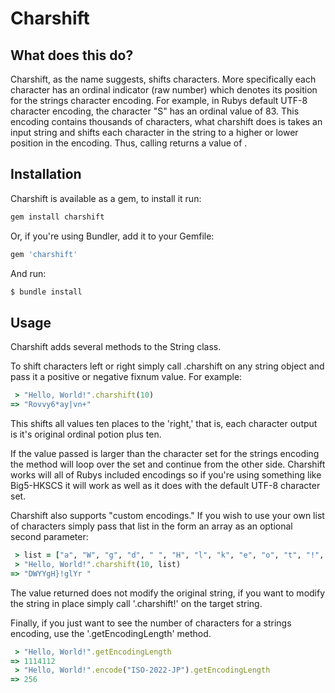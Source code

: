 Charshift
=========

What does this do?
------------------
Charshift, as the name suggests, shifts characters.  More specifically each character has an ordinal indicator (raw number) which denotes its position for the strings character encoding.  For example, in Rubys default UTF-8 character encoding, the character "S" has an ordinal value of 83.  This encoding contains thousands of characters, what charshift does is takes an input string and shifts each character in the string to a higher or lower position in the encoding.  Thus, calling  returns a value of .

Installation
------------

Charshift is available as a gem, to install it run:
```ruby
gem install charshift
```
Or, if you're using Bundler, add it to your Gemfile:
```ruby
gem 'charshift'
```
And run:
```ruby
$ bundle install
```
Usage
-----

Charshift adds several methods to the String class.

To shift characters left or right simply call .charshift on any string object and pass it a positive or negative fixnum value.  For example:

```ruby
 > "Hello, World!".charshift(10)
=> "Rovvy6*ay|vn+" 
```

This shifts all values ten places to the 'right,' that is, each character output is it's original ordinal potion plus ten.

If the value passed is larger than the character set for the strings encoding the method will loop over the set and continue from the other side.  Charshift works will all of Rubys included encodings so if you're using something like Big5-HKSCS it will work as well as it does with the default UTF-8 character set.

Charshift also supports "custom encodings."  If you wish to use your own list of characters simply pass that list in the form an array as an optional second parameter:

```ruby
 > list = ["a", "W", "g", "d", " ", "H", "l", "k", "e", "o", "t", "!", ",", "r", "}", "D", "Y"]
 > "Hello, World!".charshift(10, list)
=> "DWYYgH}!glYr "
```

The value returned does not modify the original string, if you want to modify the string in place simply call '.charshift!' on the target string.

Finally, if you just want to see the number of characters for a strings encoding, use the '.getEncodingLength' method.

```ruby
 > "Hello, World!".getEncodingLength
=> 1114112
 > "Hello, World!".encode("ISO-2022-JP").getEncodingLength
=> 256
```
